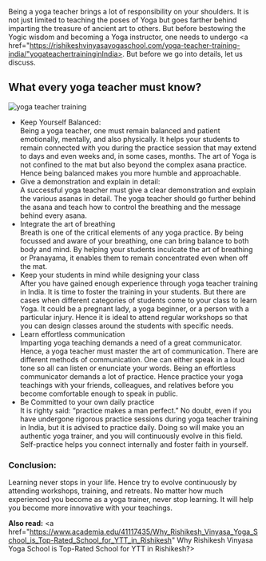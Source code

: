 Being a yoga teacher brings a lot of responsibility on your shoulders. It is not just limited to teaching the poses of Yoga but goes farther behind imparting the treasure of ancient art to others. But before bestowing the Yogic wisdom and becoming a Yoga instructor, one needs to undergo <a href="https://rishikeshvinyasayogaschool.com/yoga-teacher-training-india/"yogateachertraininginIndia></a>. But before we go into details, let us discuss.
<p><h2>What every yoga teacher must know?</h2></p>
<img src="https://rishikeshvinyasayogaschool.com/wp-content/uploads/2019/05/Various-Styles-of-Yoga-1170x658.jpg" alt="yoga teacher training">
<ul>
  <li>Keep Yourself Balanced:</li> Being a yoga teacher, one must remain balanced and patient emotionally, mentally, and also physically. It helps your students to remain connected with you during the practice session that may extend to days and even weeks and, in some cases, months. The art of Yoga is not confined to the mat but also beyond the complex asana practice. Hence being balanced makes you more humble and approachable.
 
<li>Give a demonstration and explain in detail:</li> A successful yoga teacher must give a clear demonstration and explain the various asanas in detail. The yoga teacher should go further behind the asana and teach how to control the breathing and the message behind every asana. 
 
<li>Integrate the art of breathing</li> Breath is one of the critical elements of any yoga practice. By being focussed and aware of your breathing, one can bring balance to both body and mind. By helping your students inculcate the art of breathing or Pranayama, it enables them to remain concentrated even when off the mat.
 
<li>Keep your students in mind while designing your class</li> After you have gained enough experience through yoga teacher training in India. It is time to foster the training in your students. But there are cases when different categories of students come to your class to learn Yoga. It could be a pregnant lady, a yoga beginner, or a person with a particular injury. Hence it is ideal to attend regular workshops so that you can design classes around the students with specific needs.
 
<li>Learn effortless communication</li> Imparting yoga teaching demands a need of a great communicator. Hence, a yoga teacher must master the art of communication. There are different methods of communication. One can either speak in a loud tone so all can listen or enunciate your words. Being an effortless communicator demands a lot of practice. Hence practice your yoga teachings with your friends, colleagues, and relatives before you become comfortable enough to speak in public. 
 
<li>Be Committed to your own daily practice</li> It is righty said: “practice makes a man perfect.” No doubt, even if you have undergone rigorous practice sessions during yoga teacher training in India, but it is advised to practice daily. Doing so will make you an authentic yoga trainer, and you will continuously evolve in this field. Self-practice helps you connect internally and foster faith in yourself.</ul>

<h3>Conclusion:</h3> 

<p>Learning never stops in your life. Hence try to evolve continuously by attending workshops, training, and retreats. No matter how much experienced you become as a yoga trainer, never stop learning. It will help you become more innovative with your teachings.</p>

<b>Also read:</b>  <a href="https://www.academia.edu/41117435/Why_Rishikesh_Vinyasa_Yoga_School_is_Top-Rated_School_for_YTT_in_Rishikesh" Why Rishikesh Vinyasa Yoga School is Top-Rated School for YTT in Rishikesh?></a>
